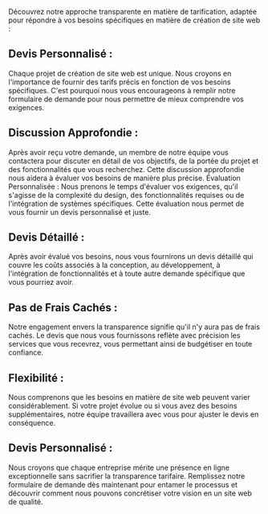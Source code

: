 ---
---

Découvrez notre approche transparente en matière de tarification, adaptée pour répondre à vos besoins spécifiques en matière de création de site web :

<h2 class="font-bold">Devis Personnalisé :</h2>  
Chaque projet de création de site web est unique. Nous croyons en l'importance de fournir des tarifs précis en fonction de vos besoins spécifiques. C'est pourquoi nous vous encourageons à remplir notre formulaire de demande pour nous permettre de mieux comprendre vos exigences.

<h2 class="font-bold">Discussion Approfondie :</h2>  
Après avoir reçu votre demande, un membre de notre équipe vous contactera pour discuter en détail de vos objectifs, de la portée du projet et des fonctionnalités que vous recherchez. Cette discussion approfondie nous aidera à évaluer vos besoins de manière plus précise.
Évaluation Personnalisée : Nous prenons le temps d'évaluer vos exigences, qu'il s'agisse de la complexité du design, des fonctionnalités requises ou de l'intégration de systèmes spécifiques. Cette évaluation nous permet de vous fournir un devis personnalisé et juste.

<h2 class="font-bold">Devis Détaillé : </h2>  
Après avoir évalué vos besoins, nous vous fournirons un devis détaillé qui couvre les coûts associés à la conception, au développement, à l'intégration de fonctionnalités et à toute autre demande spécifique que vous pourriez avoir.

<h2 class="font-bold">Pas de Frais Cachés : </h2>  
Notre engagement envers la transparence signifie qu'il n'y aura pas de frais cachés. Le devis que nous vous fournissons reflète avec précision les services que vous recevrez, vous permettant ainsi de budgétiser en toute confiance.

<h2 class="font-bold">Flexibilité : </h2>  
Nous comprenons que les besoins en matière de site web peuvent varier considérablement. Si votre projet évolue ou si vous avez des besoins supplémentaires, notre équipe travaillera avec vous pour ajuster le devis en conséquence.

<h2 class="font-bold">Devis Personnalisé :</h2>  
Nous croyons que chaque entreprise mérite une présence en ligne exceptionnelle sans sacrifier la transparence tarifaire. Remplissez notre formulaire de demande dès maintenant pour entamer le processus et découvrir comment nous pouvons concrétiser votre vision en un site web de qualité.

